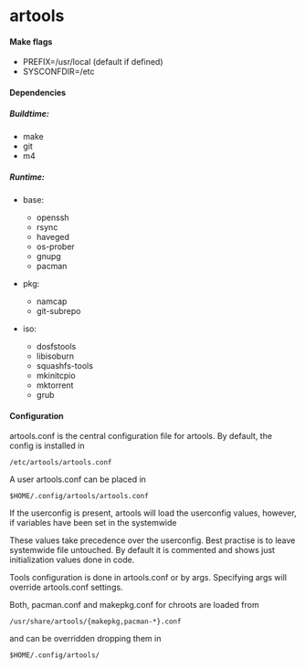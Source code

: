 artools
=============

#### Make flags


* PREFIX=/usr/local (default if defined)
* SYSCONFDIR=/etc

#### Dependencies

##### Buildtime:

* make
* git
* m4

##### Runtime:

- base:
  * openssh
  * rsync
  * haveged
  * os-prober
  * gnupg
  * pacman

- pkg:
  * namcap
  * git-subrepo

- iso:
  * dosfstools
  * libisoburn
  * squashfs-tools
  * mkinitcpio
  * mktorrent
  * grub

#### Configuration

artools.conf is the central configuration file for artools.
By default, the config is installed in

    /etc/artools/artools.conf

A user artools.conf can be placed in

    $HOME/.config/artools/artools.conf


If the userconfig is present, artools will load the userconfig values, however, if variables have been set in the systemwide

These values take precedence over the userconfig.
Best practise is to leave systemwide file untouched.
By default it is commented and shows just initialization values done in code.

Tools configuration is done in artools.conf or by args.
Specifying args will override artools.conf settings.

Both, pacman.conf and makepkg.conf for chroots are loaded from

    /usr/share/artools/{makepkg,pacman-*}.conf

and can be overridden dropping them in

    $HOME/.config/artools/
